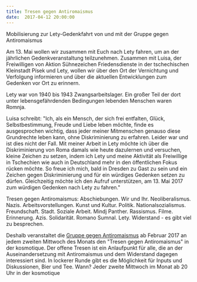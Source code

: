```yaml
---
title: Tresen gegen Antiromaismus
date:  2017-04-12 20:00:00
---
```


Mobilisierung zur Lety-Gedenkfahrt von und mit der Gruppe gegen Antiromaismus



Am 13. Mai wollen wir zusammen mit Euch nach Lety fahren, um an der
jährlichen Gedenkveranstaltung teilzunehmen. Zusammen mit Luisa, der
Freiwilligen von Aktion Sühnezeichen Friedensdienste in der
tschechischen Kleinstadt Písek und Lety, wollen wir über den Ort der
Vernichtung und Verfolgung informieren und über die aktuellen
Entwicklungen zum Gedenken vor Ort zu erinnern.


Lety war von 1940 bis 1943 Zwangsarbeitslager. Ein großer Teil der
dort unter lebensgefährdenden Bedingungen lebenden Menschen waren Romnja.


Luisa schreibt: "Ich, als ein Mensch, der sich frei entfalten, Glück,
Selbstbestimmung, Freude und Liebe leben möchte, finde es
ausgesprochen wichtig, dass jeder meiner Mitmenschen genauso diese
Grundrechte leben kann, ohne Diskriminierung zu erfahren. Leider war und
ist dies nicht der Fall. Mit meiner Arbeit in Lety möchte ich über die
Diskriminierung von Roma damals wie heute dazulernen und versuchen,
kleine Zeichen zu setzen, indem ich Lety und meine Aktivität als
Freiwillige in Tschechien wie auch in Deutschland mehr in den
öffentlichen Fokus rücken möchte.
So freue ich mich, bald in Dresden zu Gast zu sein und ein Zeichen
gegen Diskriminierung und für ein würdiges Gedenken setzen zu
dürfen. Gleichzeitig möchte ich den Aufruf unterstützen, am 13. Mai
2017 zum würdigen Gedenken nach Lety zu fahren."


Tresen gegen Antiromaismus: Abschiebungen. Wir und Ihr.
Neoliberalismus. Nazis. Arbeitsvorstellungen. Kunst und Kultur.
Politik. Nationalsozialismus. Freundschaft. Stadt. Soziale Arbeit.
Mindj Panther. Rassismus. Filme. Erinnerung. Azis. Solidarität.
Romano Sumnal. Lety. Widerstand - es gibt viel zu besprechen.


Deshalb veranstaltet die <a href="https://www.facebook.com/gegenantiromaismus/">Gruppe gegen Antiromaismus</a> ab Februar 2017 an
jedem zweiten Mittwoch des Monats den "Tresen gegen Antiromaismus" in
der kosmotique. Der offene Tresen ist ein Anlaufpunkt für alle, die an
der Auseinandersetzung
mit Antiromaismus und dem Widerstand dagegen interessiert sind. In
lockerer Runde gibt es die Möglichkeit für Inputs und Diskussionen,
Bier und Tee.
Wann? Jeder zweite Mittwoch im Monat ab 20 Uhr in der kosmotique



